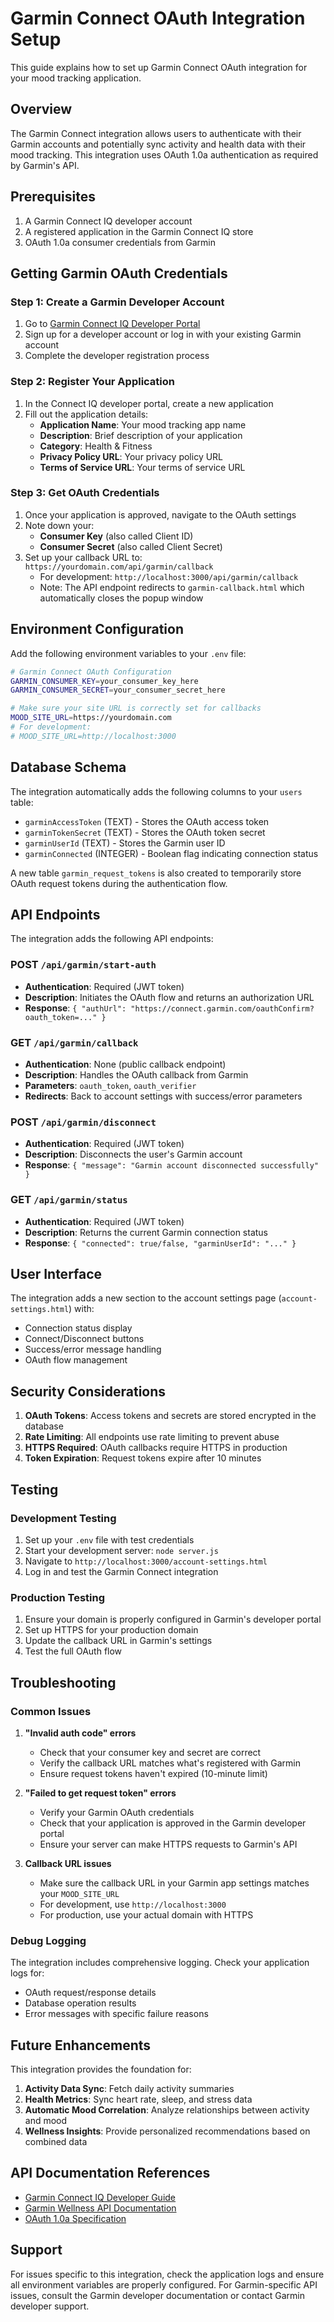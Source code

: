 # Garmin Connect OAuth Integration Setup

This guide explains how to set up Garmin Connect OAuth integration for your mood tracking application.

## Overview

The Garmin Connect integration allows users to authenticate with their Garmin accounts and potentially sync activity and health data with their mood tracking. This integration uses OAuth 1.0a authentication as required by Garmin's API.

## Prerequisites

1. A Garmin Connect IQ developer account
2. A registered application in the Garmin Connect IQ store
3. OAuth 1.0a consumer credentials from Garmin

## Getting Garmin OAuth Credentials

### Step 1: Create a Garmin Developer Account

1. Go to [Garmin Connect IQ Developer Portal](https://developer.garmin.com/connect-iq/)
2. Sign up for a developer account or log in with your existing Garmin account
3. Complete the developer registration process

### Step 2: Register Your Application

1. In the Connect IQ developer portal, create a new application
2. Fill out the application details:
   - **Application Name**: Your mood tracking app name
   - **Description**: Brief description of your application
   - **Category**: Health & Fitness
   - **Privacy Policy URL**: Your privacy policy URL
   - **Terms of Service URL**: Your terms of service URL

### Step 3: Get OAuth Credentials

1. Once your application is approved, navigate to the OAuth settings
2. Note down your:
   - **Consumer Key** (also called Client ID)
   - **Consumer Secret** (also called Client Secret)
3. Set up your callback URL to: `https://yourdomain.com/api/garmin/callback`
   - For development: `http://localhost:3000/api/garmin/callback`
   - Note: The API endpoint redirects to `garmin-callback.html` which automatically closes the popup window

## Environment Configuration

Add the following environment variables to your `.env` file:

```bash
# Garmin Connect OAuth Configuration
GARMIN_CONSUMER_KEY=your_consumer_key_here
GARMIN_CONSUMER_SECRET=your_consumer_secret_here

# Make sure your site URL is correctly set for callbacks
MOOD_SITE_URL=https://yourdomain.com
# For development:
# MOOD_SITE_URL=http://localhost:3000
```

## Database Schema

The integration automatically adds the following columns to your `users` table:

- `garminAccessToken` (TEXT) - Stores the OAuth access token
- `garminTokenSecret` (TEXT) - Stores the OAuth token secret
- `garminUserId` (TEXT) - Stores the Garmin user ID
- `garminConnected` (INTEGER) - Boolean flag indicating connection status

A new table `garmin_request_tokens` is also created to temporarily store OAuth request tokens during the authentication flow.

## API Endpoints

The integration adds the following API endpoints:

### POST `/api/garmin/start-auth`
- **Authentication**: Required (JWT token)
- **Description**: Initiates the OAuth flow and returns an authorization URL
- **Response**: `{ "authUrl": "https://connect.garmin.com/oauthConfirm?oauth_token=..." }`

### GET `/api/garmin/callback`
- **Authentication**: None (public callback endpoint)
- **Description**: Handles the OAuth callback from Garmin
- **Parameters**: `oauth_token`, `oauth_verifier`
- **Redirects**: Back to account settings with success/error parameters

### POST `/api/garmin/disconnect`
- **Authentication**: Required (JWT token)
- **Description**: Disconnects the user's Garmin account
- **Response**: `{ "message": "Garmin account disconnected successfully" }`

### GET `/api/garmin/status`
- **Authentication**: Required (JWT token)
- **Description**: Returns the current Garmin connection status
- **Response**: `{ "connected": true/false, "garminUserId": "..." }`

## User Interface

The integration adds a new section to the account settings page (`account-settings.html`) with:

- Connection status display
- Connect/Disconnect buttons
- Success/error message handling
- OAuth flow management

## Security Considerations

1. **OAuth Tokens**: Access tokens and secrets are stored encrypted in the database
2. **Rate Limiting**: All endpoints use rate limiting to prevent abuse
3. **HTTPS Required**: OAuth callbacks require HTTPS in production
4. **Token Expiration**: Request tokens expire after 10 minutes

## Testing

### Development Testing

1. Set up your `.env` file with test credentials
2. Start your development server: `node server.js`
3. Navigate to `http://localhost:3000/account-settings.html`
4. Log in and test the Garmin Connect integration

### Production Testing

1. Ensure your domain is properly configured in Garmin's developer portal
2. Set up HTTPS for your production domain
3. Update the callback URL in Garmin's settings
4. Test the full OAuth flow

## Troubleshooting

### Common Issues

1. **"Invalid auth code" errors**
   - Check that your consumer key and secret are correct
   - Verify the callback URL matches what's registered with Garmin
   - Ensure request tokens haven't expired (10-minute limit)

2. **"Failed to get request token" errors**
   - Verify your Garmin OAuth credentials
   - Check that your application is approved in the Garmin developer portal
   - Ensure your server can make HTTPS requests to Garmin's API

3. **Callback URL issues**
   - Make sure the callback URL in your Garmin app settings matches your `MOOD_SITE_URL`
   - For development, use `http://localhost:3000`
   - For production, use your actual domain with HTTPS

### Debug Logging

The integration includes comprehensive logging. Check your application logs for:
- OAuth request/response details
- Database operation results
- Error messages with specific failure reasons

## Future Enhancements

This integration provides the foundation for:

1. **Activity Data Sync**: Fetch daily activity summaries
2. **Health Metrics**: Sync heart rate, sleep, and stress data
3. **Automatic Mood Correlation**: Analyze relationships between activity and mood
4. **Wellness Insights**: Provide personalized recommendations based on combined data

## API Documentation References

- [Garmin Connect IQ Developer Guide](https://developer.garmin.com/connect-iq/)
- [Garmin Wellness API Documentation](https://developer.garmin.com/wellness-api/)
- [OAuth 1.0a Specification](https://tools.ietf.org/html/rfc5849)

## Support

For issues specific to this integration, check the application logs and ensure all environment variables are properly configured. For Garmin-specific API issues, consult the Garmin developer documentation or contact Garmin developer support. 